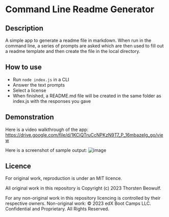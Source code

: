# Command Line Readme Generator

## Description

A simple app to generate a readme file in markdown. When run in the command line, a series of prompts are asked which are then used to fill out a readme template and then create the file in the local directory.

## How to use

- Run ``` node index.js ``` in a CLI
- Answer the text prompts
- Select a license
- When finished, a README.md file will be created in the same folder as index.js with the responses you gave

## Demonstration

Here is a video walkthrough of the app:
https://drive.google.com/file/d/1KCiQTruCcNPKzN9T7_P_16mbazeIg_go/view

Here is a screenshot of sample output:
![image](https://github.com/ThorstenBeowulf/command-line-readme-generator/assets/90459268/2cf9abf3-dccb-454f-85da-c6aeb59d5575)


## Licence

For original work, reproduction is under an MIT licence.

All original work in this repository is Copyright (c) 2023 Thorsten Beowulf.

For any non-original work in this repository licencing is controlled by their respective owners.
Non-original work: © 2023 edX Boot Camps LLC. Confidential and Proprietary. All Rights Reserved.

